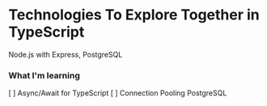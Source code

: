 # Technologies To Explore Together in TypeScript

Node.js with Express, PostgreSQL

### What I'm learning
[ ] Async/Await for TypeScript
[ ] Connection Pooling PostgreSQL
